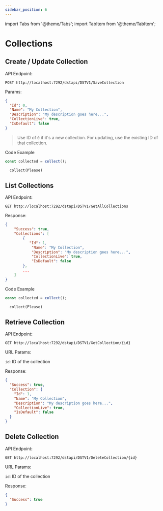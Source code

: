 ```yaml
---
sidebar_position: 6
---
```


import Tabs from '@theme/Tabs';
import TabItem from '@theme/TabItem';

# Collections

## Create / Update Collection

API Endpoint:

```
POST http://localhost:7292/dstapi/DSTV1/SaveCollection
```

Params:

```json
{
  "Id": 0,
  "Name": "My Collection",
  "Description": "My description goes here...",
  "CollectionLive": true,
  "IsDefault": false
}
```

> Use ID of `0` if it's a new collection. For updating, use the existing ID of that collection.

Code Example

<Tabs>
<TabItem value="js" label="NodeJS">

```js
const collected = collect();
```

</TabItem>

<TabItem value="py" label="Python">

```python
  collect(Please)
```

</TabItem>
</Tabs>

## List Collections

API Endpoint:

```
GET http://localhost:7292/dstapi/DSTV1/GetAllCollections
```

Response:

```json
{
    "Success": true,
    "Collections": [
        {
           "Id": 1,
            "Name": "My Collection",
            "Description": "My description goes here...",
            "CollectionLive": true,
            "IsDefault": false
        },
        ...
    ]
}
```

Code Example

<Tabs>
<TabItem value="js" label="NodeJS">

```js
const collected = collect();
```

</TabItem>

<TabItem value="py" label="Python">

```python
  collect(Please)
```

</TabItem>
</Tabs>

## Retrieve Collection

API Endpoint:

```
GET http://localhost:7292/dstapi/DSTV1/GetCollection/{id}
```

URL Params:

`id`: ID of the collection

Response:

```json
{
  "Success": true,
  "Collection": {
    "Id": 1,
    "Name": "My Collection",
    "Description": "My description goes here...",
    "CollectionLive": true,
    "IsDefault": false
  }
}
```

## Delete Collection

API Endpoint:

```
GET http://localhost:7292/dstapi/DSTV1/DeleteCollection/{id}
```

URL Params:

`id`: ID of the collection

Response:

```json
{
  "Success": true
}
```
